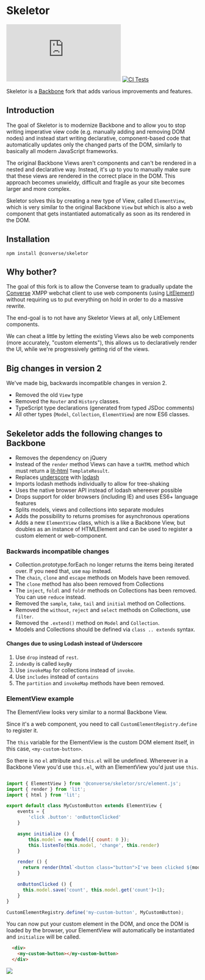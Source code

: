 # Skeletor

[![XMPP Chat](https://conference.conversejs.org/muc_badge/discuss@conference.conversejs.org)](https://inverse.chat/#converse/room?jid=discuss@conference.conversejs.org)
[![CI Tests](https://github.com/conversejs/skeletor/actions/workflows/karma-tests.yml/badge.svg)](https://github.com/conversejs/skeletor/actions/workflows/karma-tests.yml)

Skeletor is a [Backbone](http://backbonejs.org) fork that adds various improvements and features.

## Introduction

The goal of Skeletor is to modernize Backbone and to allow you to stop
writing imperative view code (e.g. manually adding and removing DOM nodes)
and instead start writing declarative, component-based code that automatically
updates only the changed parts of the DOM, similarly to basically all modern
JavaScript frameworks.

The original Backbone Views aren't components and can't be rendered in a nested and
declarative way. Instead, it's up to you to manually make sure that these views
are rendered in the correct place in the DOM. This approach becomes unwieldy,
difficult and fragile as your site becomes larger and more complex.

Skeletor solves this by creating a new type of View, called `ElementView`,
which is very similar to the original Backbone `View` but which is also a web
component that gets instantiated automatically as soon as its rendered in the
DOM.

## Installation

```
npm install @converse/skeletor
```

## Why bother?

The goal of this fork is to allow the Converse team to gradually update the [Converse](https://conversejs.org)
XMPP webchat client to use web components (using [LitElement](https://lit-element.polymer-project.org/))
without requiring us to put everything on hold in order to do a massive rewrite.

The end-goal is to not have any Skeletor Views at all, only LitElement components.

We can cheat a little by letting the existing Views also be web components
(more accurately, "custom elements"), this allows us to declaratively render the
UI, while we're progressively getting rid of the views.

## Big changes in version 2

We've made big, backwards incompatible changes in version 2.

- Removed the old `View` type
- Removed the `Router` and `History` classes.
- TypeScript type declarations (generated from typed JSDoc comments)
- All other types (`Model`, `Collection`, `ElementView`) are now ES6 classes.

## Sekeletor adds the following changes to Backbone

* Removes the dependency on jQuery
* Instead of the `render` method Views can have a `toHTML` method which must return a [lit-html](https://lit-html.polymer-project.org/) `TemplateResult`.
* Replaces [underscore](http://underscorejs.org) with [lodash](https://lodash.com)
* Imports lodash methods individually to allow for tree-shaking
* Uses the native browser API instead of lodash whereever possible
* Drops support for older browsers (including IE) and uses ES6+ language features
* Splits models, views and collections into separate modules
* Adds the possibility to returns promises for asynchronous operations
* Adds a new `ElementView` class, which is a like a Backbone View, but doubles
  as an instance of HTMLElement and can be used to register a custom element or
  web-component.

### Backwards incompatible changes

* Collection.prototype.forEach no longer returns the items being iterated over.
  If you need that, use `map` instead.
* The `chain`, `clone` and `escape` methods on Models have been removed.
* The `clone` method has also been removed from Collections
* The `inject`, `foldl` and `foldr` methods on Collections has been removed. You can use `reduce` instead.
* Removed the `sample`, `take`, `tail` and `initial` method on Collections.
* Removed the `without`, `reject` and `select` methods on Collections, use `filter`.
* Removed the `.extend()` method on `Model` and `Collection`.
* Models and Collections should be defined via `class .. extends` syntax.

#### Changes due to using Lodash instead of Underscore

1. Use `drop` instead of `rest`.
2. `indexBy` is called `keyBy`
3. Use `invokeMap` for collections instead of `invoke`.
4. Use `includes` instead of `contains`
5. The `partition` and `invokeMap` methods have been removed.

### ElementView example

The ElementView looks very similar to a normal Backbone View.

Since it's a web component, you need to call `CustomElementRegistry.define` to
register it.

The `this` variable for the ElementView is the custom DOM element itself,
in this case, `<my-custom-button>`.

So there is no `el` attribute and `this.el` will be undefined. Whereever in a
Backbone View you'd use `this.el`, with an ElementView you'd just use `this`.


```javascript

import { ElementView } from '@converse/skeletor/src/element.js';
import { render } from 'lit';
import { html } from 'lit';

export default class MyCustomButton extends ElementView {
    events = {
        'click .button': 'onButtonClicked'
    }

    async initialize () {
        this.model = new Model({ count: 0 });
        this.listenTo(this.model, 'change', this.render)
    }

    render () {
      return render(html`<button class="button">I've been clicked ${model.get('count')} times!</button>`, this);
    }

    onButtonClicked () {
      this.model.save('count', this.model.get('count')+1);
    }
}

CustomElementRegistry.define('my-custom-button', MyCustomButton);
```

You can now put your custom element in the DOM, and once the DOM is loaded by
the browser, your ElementView will automatically be instantiated and
`initialize` will be called.


```html
  <div>
    <my-custom-button></my-custom-button>
  </div>
```

![](https://raw.githubusercontent.com/conversejs/skeletor/master/images/skeletor2.jpg)
